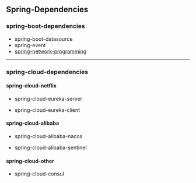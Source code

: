 ## Spring-Dependencies

### spring-boot-dependencies

- spring-boot-datasource
- spring-event
- <a href="./spring-boot-denpendencies/spring-network-programming/README.md">spring-network-programming</a>

---

### spring-cloud-dependencies
#### spring-cloud-netflix
- spring-cloud-eureka-server

- spring-cloud-eureka-client
#### spring-cloud-alibaba
- spring-cloud-alibaba-nacos

- spring-cloud-alibaba-sentinel
#### spring-cloud-other
- spring-cloud-consul